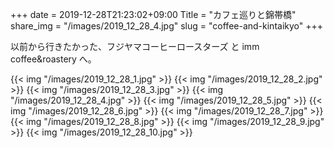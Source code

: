 +++
date  = 2019-12-28T21:23:02+09:00
Title = "カフェ巡りと錦帯橋"
share_img = "/images/2019_12_28_4.jpg"
slug = "coffee-and-kintaikyo"
+++

以前から行きたかった、フジヤマコーヒーロースターズ と imm coffee&roastery へ。

{{< img "/images/2019_12_28_1.jpg" >}}
{{< img "/images/2019_12_28_2.jpg" >}}
{{< img "/images/2019_12_28_3.jpg" >}}
{{< img "/images/2019_12_28_4.jpg" >}}
{{< img "/images/2019_12_28_5.jpg" >}}
{{< img "/images/2019_12_28_6.jpg" >}}
{{< img "/images/2019_12_28_7.jpg" >}}
{{< img "/images/2019_12_28_8.jpg" >}}
{{< img "/images/2019_12_28_9.jpg" >}}
{{< img "/images/2019_12_28_10.jpg" >}}